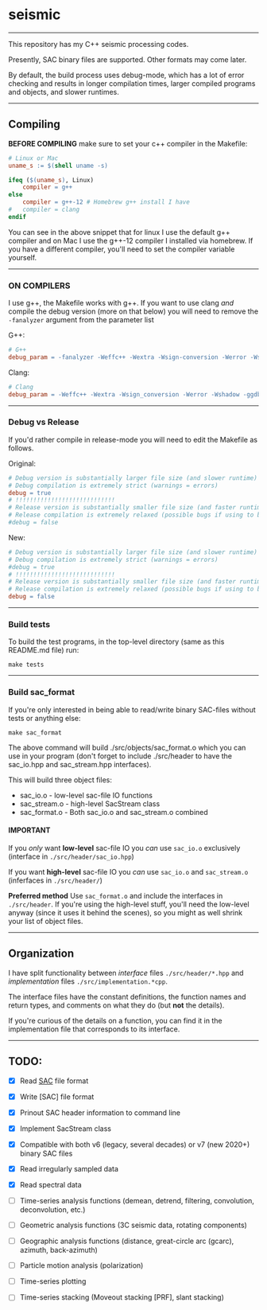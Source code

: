 # seismic

---

This repository has my C++ seismic processing codes.

Presently, SAC binary files are supported. Other formats may come later.

By default, the build process uses debug-mode, which has a lot of error checking and results
in longer compilation times, larger compiled programs and objects, and slower runtimes.

---

## Compiling
**BEFORE COMPILING** make sure to set your c++ compiler in the Makefile:
```Makefile
# Linux or Mac
uname_s := $(shell uname -s)

ifeq ($(uname_s), Linux)
	compiler = g++
else
	compiler = g++-12 # Homebrew g++ install I have
#	compiler = clang
endif
```
You can see in the above snippet that for linux I use the default g++ compiler and on Mac I use
the g++-12 compiler I installed via homebrew. If you have a different compiler, you'll need to set
the compiler variable yourself.

---

### ON COMPILERS 
I use g++, the Makefile works with g++. If you want to use clang *and* compile the debug
version (more on that below) you will need to remove the `-fanalyzer` argument from the parameter list

G++:
```Makefile
# G++
debug_param = -fanalyzer -Weffc++ -Wextra -Wsign-conversion -Werror -Wshadow -ggdb
```

Clang:
```Makefile
# Clang
debug_param = -Weffc++ -Wextra -Wsign_conversion -Werror -Wshadow -ggdb
```

---

### Debug vs Release
If you'd rather compile in release-mode you will need to edit the Makefile as follows.

Original:
```Makefile
# Debug version is substantially larger file size (and slower runtime)
# Debug compilation is extremely strict (warnings = errors)
debug = true
# !!!!!!!!!!!!!!!!!!!!!!!!!!!!
# Release version is substantially smaller file size (and faster runtime)
# Release compilation is extremely relaxed (possible bugs if using to by-pass failed debug compilation...)
#debug = false
```

New:
```Makefile
# Debug version is substantially larger file size (and slower runtime)
# Debug compilation is extremely strict (warnings = errors)
#debug = true
# !!!!!!!!!!!!!!!!!!!!!!!!!!!!
# Release version is substantially smaller file size (and faster runtime)
# Release compilation is extremely relaxed (possible bugs if using to by-pass failed debug compilation...)
debug = false
```

---

### Build tests
To build the test programs, in the top-level directory (same as this README.md file) run:
```shell
make tests
```

---

### Build sac_format
If you're only interested in being able to read/write binary SAC-files without tests or anything else:
```shell
make sac_format
```

The above command will build ./src/objects/sac_format.o which you can use in your program
(don't forget to include ./src/header to have the sac_io.hpp and sac_stream.hpp interfaces).

This will build three object files:
* sac_io.o - low-level sac-file IO functions
* sac_stream.o - high-level SacStream class
* sac_format.o - Both sac_io.o and sac_stream.o combined

#### IMPORTANT 
If you *only* want **low-level** sac-file IO you *can* use `sac_io.o` exclusively (interface in `./src/header/sac_io.hpp`)

If you want **high-level** sac-file IO you *can* use `sac_io.o` and `sac_stream.o` (inferfaces in `./src/header/`)

**Preferred method** Use `sac_format.o` and include the interfaces in `./src/header`. If you're using the high-level stuff,
you'll need the low-level anyway (since it uses it behind the scenes), so you might as well shrink your list of object files.

---

## Organization

I have split functionality between *interface* files `./src/header/*.hpp` and *implementation* files `./src/implementation.*cpp`.

The interface files have the constant definitions, the function names and return types, and comments on what they do (but **not** the details).

If you're curious of the details on a function, you can find it in the implementation file that corresponds to its interface.

---

## TODO:

- [X] Read [SAC](https://ds.iris.edu/files/sac-manual/manual/file_format.html) file format

- [X] Write [SAC] file format

- [X] Prinout SAC header information to command line

- [X] Implement SacStream class

- [X] Compatible with both v6 (legacy, several decades) or v7 (new 2020+) binary SAC files

- [X] Read irregularly sampled data

- [X] Read spectral data

- [ ] Time-series analysis functions (demean, detrend, filtering, convolution, deconvolution, etc.)

- [ ] Geometric analysis functions (3C seismic data, rotating components)

- [ ] Geographic analysis functions (distance, great-circle arc (gcarc), azimuth, back-azimuth)

- [ ] Particle motion analysis (polarization)

- [ ] Time-series plotting

- [ ] Time-series stacking (Moveout stacking [PRF], slant stacking)
